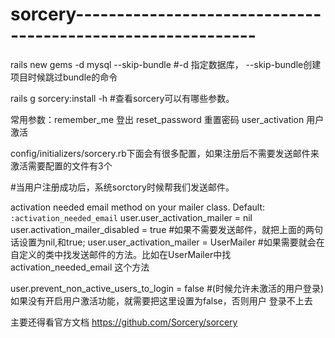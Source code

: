 # sorcery------------------------------------------------------------
rails new gems -d mysql --skip-bundle #-d 指定数据库， --skip-bundle创建项目时候跳过bundle的命令

rails g sorcery:install -h #查看sorcery可以有哪些参数。

常用参数：remember_me 登出
          reset_password 重置密码
          user_activation 用户激活


config/initializers/sorcery.rb下面会有很多配置，如果注册后不需要发送邮件来激活需要配置的文件有3个

#当用户注册成功后，系统sorctory时候帮我们发送邮件。

activation needed email method on your mailer class.
Default: `:activation_needed_email`
user.user_activation_mailer = nil
user.activation_mailer_disabled = true #如果不需要发送邮件，就把上面的两句话设置为nil,和true;
user.user_activation_mailer = UserMailer #如果需要就会在自定义的类中找发送邮件的方法。比如在UserMailer中找
activation_needed_email 这个方法

user.prevent_non_active_users_to_login = false #(时候允许未激活的用户登录)如果没有开启用户激活功能，就需要把这里设置为false，否则用户
登录不上去


主要还得看官方文档
https://github.com/Sorcery/sorcery
